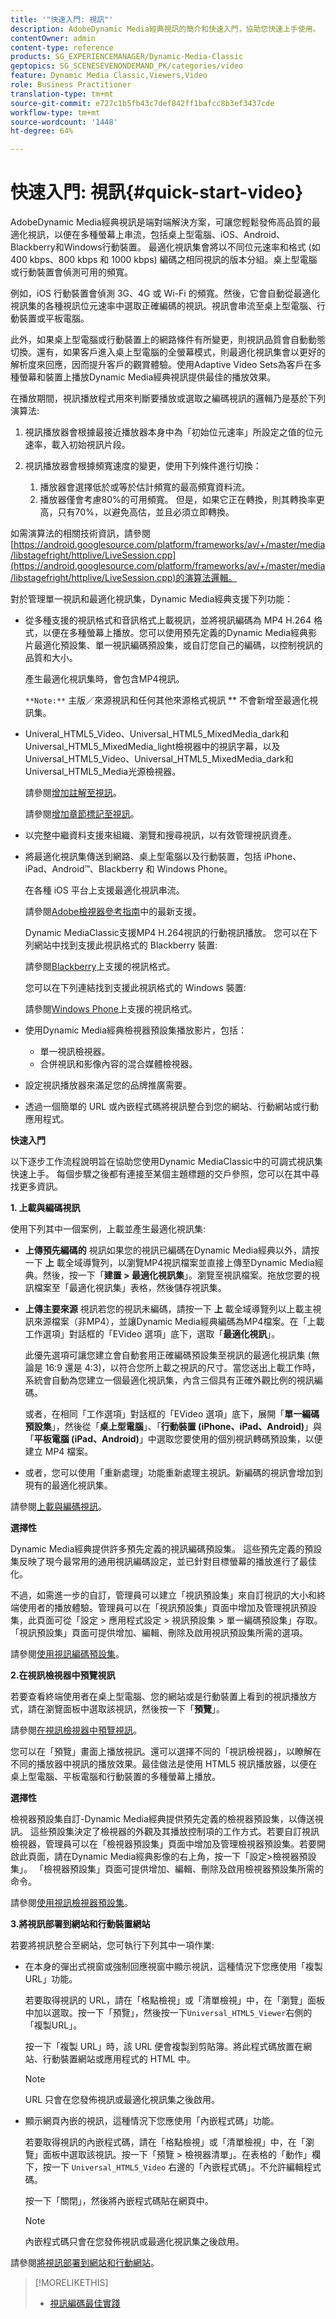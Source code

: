 ```yaml
---
title: '"快速入門: 視訊"'
description: AdobeDynamic Media經典視訊的簡介和快速入門，協助您快速上手使用。
contentOwner: admin
content-type: reference
products: SG_EXPERIENCEMANAGER/Dynamic-Media-Classic
geptopics: SG_SCENESEVENONDEMAND_PK/categories/video
feature: Dynamic Media Classic,Viewers,Video
role: Business Practitioner
translation-type: tm+mt
source-git-commit: e727c1b5fb43c7def842ff1bafcc8b3ef3437cde
workflow-type: tm+mt
source-wordcount: '1448'
ht-degree: 64%

---
```



# 快速入門: 視訊{#quick-start-video}

AdobeDynamic Media經典視訊是端對端解決方案，可讓您輕鬆發佈高品質的最適化視訊，以便在多種螢幕上串流，包括桌上型電腦、iOS、Android、Blackberry和Windows行動裝置。 最適化視訊集會將以不同位元速率和格式 (如 400 kbps、800 kbps 和 1000 kbps) 編碼之相同視訊的版本分組。桌上型電腦或行動裝置會偵測可用的頻寬。

例如，iOS 行動裝置會偵測 3G、4G 或 Wi-Fi 的頻寬。然後，它會自動從最適化視訊集的各種視訊位元速率中選取正確編碼的視訊。視訊會串流至桌上型電腦、行動裝置或平板電腦。

此外，如果桌上型電腦或行動裝置上的網路條件有所變更，則視訊品質會自動動態切換。還有，如果客戶進入桌上型電腦的全螢幕模式，則最適化視訊集會以更好的解析度來回應，因而提升客戶的觀賞體驗。使用Adaptive Video Sets為客戶在多種螢幕和裝置上播放Dynamic Media經典視訊提供最佳的播放效果。

在播放期間，視訊播放程式用來判斷要播放或選取之編碼視訊的邏輯乃是基於下列演算法:

1. 視訊播放器會根據最接近播放器本身中為「初始位元速率」所設定之值的位元速率，載入初始視訊片段。
1. 視訊播放器會根據頻寬速度的變更，使用下列條件進行切換：

   1. 播放器會選擇低於或等於估計頻寬的最高頻寬資料流。
   1. 播放器僅會考慮80%的可用頻寬。 但是，如果它正在轉換，則其轉換率更高，只有70%，以避免高估，並且必須立即轉換。

如需演算法的相關技術資訊，請參閱[https://android.googlesource.com/platform/frameworks/av/+/master/media/libstagefright/httplive/LiveSession.cpp](https://android.googlesource.com/platform/frameworks/av/+/master/media/libstagefright/httplive/LiveSession.cpp)的演算法邏輯。

對於管理單一視訊和最適化視訊集，Dynamic Media經典支援下列功能：

* 從多種支援的視訊格式和音訊格式上載視訊，並將視訊編碼為 MP4 H.264 格式，以便在多種螢幕上播放。您可以使用預先定義的Dynamic Media經典影片最適化預設集、單一視訊編碼預設集，或自訂您自己的編碼，以控制視訊的品質和大小。

   產生最適化視訊集時，會包含MP4視訊。

   `**Note:**` 主版／來源視訊和任何其他來源格式視訊 ** 不會新增至最適化視訊集。

* Univeral_HTML5_Video、Universal_HTML5_MixedMedia_dark和Universal_HTML5_MixedMedia_light檢視器中的視訊字幕，以及Universal_HTML5_Video、Universal_HTML5_MixedMedia_dark和Universal_HTML5_Media光源檢視器。

   請參閱[增加註解至視訊](adding-captions-video.md)。

   請參閱[增加章節標記至視訊](adding-chapter-markers-video.md)。

* 以完整中繼資料支援來組織、瀏覽和搜尋視訊，以有效管理視訊資產。
* 將最適化視訊集傳送到網路、桌上型電腦以及行動裝置，包括 iPhone、iPad、Android™、Blackberry 和 Windows Phone。

   在各種 iOS 平台上支援最適化視訊串流。

   請參閱[Adobe檢視器參考指南](https://experienceleague.adobe.com/docs/dynamic-media-developer-resources/library/home.html)中的最新支援。

   Dynamic MediaClassic支援MP4 H.264視訊的行動視訊播放。 您可以在下列網站中找到支援此視訊格式的 Blackberry 裝置: 

   請參閱[Blackberry](https://support.blackberry.com/kb/articleDetail?ArticleNumber=000005482)上支援的視訊格式。

   您可以在下列連結找到支援此視訊格式的 Windows 裝置:

   請參閱[Windows Phone](https://msdn.microsoft.com/en-us/library/ff462087(v=vs.92).aspx)上支援的視訊格式。

* 使用Dynamic Media經典檢視器預設集播放影片，包括：

   * 單一視訊檢視器。
   * 合併視訊和影像內容的混合媒體檢視器。

* 設定視訊播放器來滿足您的品牌推廣需要。
* 透過一個簡單的 URL 或內嵌程式碼將視訊整合到您的網站、行動網站或行動應用程式。

**快速入門**

以下逐步工作流程說明旨在協助您使用Dynamic MediaClassic中的可調式視訊集快速上手。 每個步驟之後都有連接至某個主題標題的交戶參照，您可以在其中尋找更多資訊。

**1. 上載與編碼視訊**

使用下列其中一個案例，上載並產生最適化視訊集: 

* **上傳預先編碼的**
視訊如果您的視訊已編碼在Dynamic Media經典以外，請按一下 
**上** 載全域導覽列，以瀏覽MP4視訊檔案並直接上傳至Dynamic Media經典。然後，按一下「**建置 > 最適化視訊集**」。瀏覽至視訊檔案。拖放您要的視訊檔案至「最適化視訊集」表格，然後儲存視訊集。
* **上傳主要來源**
視訊若您的視訊未編碼，請按一下 
**上** 載全域導覽列以上載主視訊來源檔案（非MP4），並讓Dynamic Media經典編碼為MP4檔案。在「上載工作選項」對話框的「EVideo 選項」底下，選取「**最適化視訊**」。

   此優先選項可讓您建立會自動套用正確編碼預設集至視訊的最適化視訊集 (無論是 16:9 還是 4:3)，以符合您所上載之視訊的尺寸。當您送出上載工作時，系統會自動為您建立一個最適化視訊集，內含三個具有正確外觀比例的視訊編碼。

   或者，在相同「工作選項」對話框的「EVideo 選項」底下，展開「**單一編碼預設集**」，然後從「**桌上型電腦**」、「**行動裝置 (iPhone、iPad、Android)**」與「**平板電腦 (iPad、Android)**」中選取您要使用的個別視訊轉碼預設集，以便建立 MP4 檔案。

* 或者，您可以使用「重新處理」功能重新處理主視訊。新編碼的視訊會增加到現有的最適化視訊集。

請參閱[上載與編碼視訊](uploading-encoding-videos.md#uploading_and_encoding_videos)。

**選擇性**

Dynamic Media經典提供許多預先定義的視訊編碼預設集。 這些預先定義的預設集反映了現今最常用的通用視訊編碼設定，並已針對目標螢幕的播放進行了最佳化。

不過，如需進一步的自訂，管理員可以建立「視訊預設集」來自訂視訊的大小和終端使用者的播放體驗。管理員可以在「視訊預設集」頁面中增加及管理視訊預設集，此頁面可從「設定 > 應用程式設定 > 視訊預設集 > 單一編碼預設集」存取。「視訊預設集」頁面可提供增加、編輯、刪除及啟用視訊預設集所需的選項。

請參閱[使用視訊編碼預設集](uploading-encoding-videos.md#working_with_video_encoding_presets)。

**2.在視訊檢視器中預覽視訊**

若要查看終端使用者在桌上型電腦、您的網站或是行動裝置上看到的視訊播放方式，請在瀏覽面板中選取該視訊，然後按一下「**預覽**」。

請參閱[在視訊檢視器中預覽視訊](previewing-videos-video-viewer.md#previewing_videos_in_a_video_viewer)。

您可以在「預覽」畫面上播放視訊。還可以選擇不同的「視訊檢視器」，以瞭解在不同的播放器中視訊的播放效果。最佳做法是使用 HTML5 視訊播放器，以便在桌上型電腦、平板電腦和行動裝置的多種螢幕上播放。

**選擇性**

檢視器預設集自訂-Dynamic Media經典提供預先定義的檢視器預設集，以傳送視訊。 這些預設集決定了檢視器的外觀及其播放控制項的工作方式。若要自訂視訊檢視器，管理員可以在「檢視器預設集」頁面中增加及管理檢視器預設集。若要開啟此頁面，請在Dynamic Media經典影像的右上角，按一下「設定>檢視器預設集」。 「檢視器預設集」頁面可提供增加、編輯、刪除及啟用檢視器預設集所需的命令。

請參閱[使用視訊檢視器預設集](previewing-videos-video-viewer.md#working_with_video_viewer_presets)。

**3.將視訊部署到網站和行動裝置網站**

若要將視訊整合至網站，您可執行下列其中一項作業: 

* 在本身的彈出式視窗或強制回應視窗中顯示視訊，這種情況下您應使用「複製 URL」功能。

   若要取得視訊的 URL，請在「格點檢視」或「清單檢視」中，在「瀏覽」面板中加以選取。按一下「預覽」，然後按一下`Universal_HTML5_Viewer`右側的「複製URL」。

   按一下「複製 URL」時，該 URL 便會複製到剪貼簿。將此程式碼放置在網站、行動裝置網站或應用程式的 HTML 中。

   >[!NOTE]
   >
   >URL 只會在您發佈視訊或最適化視訊集之後啟用。

* 顯示網頁內嵌的視訊，這種情況下您應使用「內嵌程式碼」功能。

   若要取得視訊的內嵌程式碼，請在「格點檢視」或「清單檢視」中，在「瀏覽」面板中選取該視訊。按一下「預覽 > 檢視器清單」。在表格的「動作」欄下，按一下 `Universal_HTML5_Video` 右邊的「內嵌程式碼」。不允許編輯程式碼。

   按一下「關閉」，然後將內嵌程式碼貼在網頁中。

   >[!NOTE]
   >
   >內嵌程式碼只會在您發佈視訊或最適化視訊集之後啟用。

請參閱[將視訊部署到網站和行動網站](deploying-video-websites-mobile-sites.md#deploying_video_to_your_websites_and_mobile_sites)。

>[!MORELIKETHIS]
>
>* [視訊編碼最佳實踐](uploading-encoding-videos.md#best_practices_for_video_encoding)

